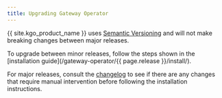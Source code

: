 ```yaml
---
title: Upgrading Gateway Operator
---
```


{{ site.kgo_product_name }} uses [Semantic Versioning][semver] and will not make breaking
changes between major releases.

To upgrade between minor releases, follow the steps shown in the [installation guide](/gateway-operator/{{ page.release }}/install/).

For major releases, consult the [changelog](/gateway-operator/changelog/) to see if there are any changes that require manual intervention before following the installation instructions.

[semver]: https://semver.org/

